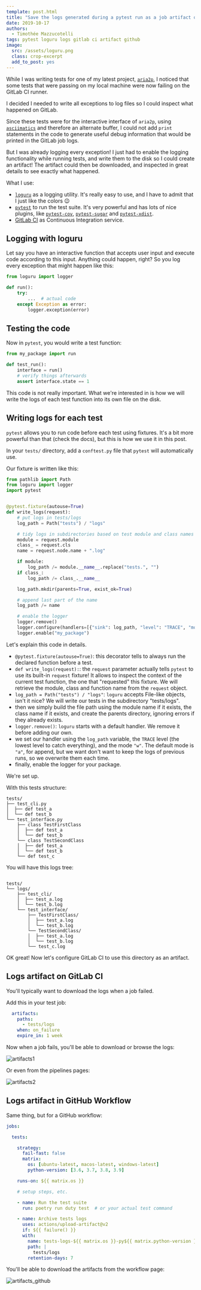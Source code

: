 ```yaml
---
template: post.html
title: "Save the logs generated during a pytest run as a job artifact on GitLab/GitHub CI"
date: 2019-10-17
authors:
  - Timothée Mazzucotelli
tags: pytest loguru logs gitlab ci artifact github
image:
  src: /assets/loguru.png
  class: crop-excerpt
  add_to_post: yes
---
```


While I was writing tests for one of my latest project,
[`aria2p`](https://github.com/pawamoy/aria2p),
I noticed that some tests that were passing on my local machine
were now failing on the GitLab CI runner.

I decided I needed to write all exceptions to log files so
I could inspect what happened on GitLab.

<!--more-->

Since these tests were for the interactive interface of `aria2p`,
using [`asciimatics`](https://github.com/peterbrittain/asciimatics)
and therefore an alternate buffer,
I could not add `print` statements in the code to generate useful
debug information that would be printed in the GitLab
job logs.

But I was already logging every exception!
I just had to enable the logging functionality while running tests,
and write them to the disk so I could create an artifact!
The artifact could then be downloaded,
and inspected in great details to see exactly what happened.

What I use:

- [`loguru`](https://github.com/Delgan/loguru) as a logging
  utility. It's really easy to use, and I have to admit
  that I just like the colors :wink:
- [`pytest`](https://github.com/pytest-dev/pytest/) to run the test suite.
  It's very powerful and has lots of nice plugins, like
  [`pytest-cov`](https://github.com/pytest-dev/pytest-cov),
  [`pytest-sugar`](http://pivotfinland.com/pytest-sugar/) and
  [`pytest-xdist`](https://github.com/pytest-dev/pytest-xdist).
- [GitLab CI](https://docs.gitlab.com/ee/ci/) as Continuous Integration service.

## Logging with loguru

Let say you have an interactive function that accepts user input
and execute code according to this input. Anything could happen,
right? So you log every exception that might happen like this:

```python
from loguru import logger

def run():
    try:
        ...  # actual code
    except Exception as error:
        logger.exception(error)
```

## Testing the code

Now in `pytest`, you would write a test function:

```python
from my_package import run

def test_run():
    interface = run()
    # verify things afterwards
    assert interface.state == 1
```

This code is not really important.
What we're interested in is how we will write the logs
of each test function into its own file on the disk.

## Writing logs for each test

`pytest` allows you to run code before each test using
fixtures. It's a bit more powerful than that (check the docs),
but this is how we use it in this post.

In your `tests/` directory, add a `conftest.py` file that `pytest`
will automatically use.

Our fixture is written like this:

```python
from pathlib import Path
from loguru import logger
import pytest


@pytest.fixture(autouse=True)
def write_logs(request):
    # put logs in tests/logs
    log_path = Path("tests") / "logs"

    # tidy logs in subdirectories based on test module and class names
    module = request.module
    class_ = request.cls
    name = request.node.name + ".log"

    if module:
        log_path /= module.__name__.replace("tests.", "")
    if class_:
        log_path /= class_.__name__

    log_path.mkdir(parents=True, exist_ok=True)

    # append last part of the name
    log_path /= name

    # enable the logger
    logger.remove()
    logger.configure(handlers=[{"sink": log_path, "level": "TRACE", "mode": "w"}])
    logger.enable("my_package")
```

Let's explain this code in details.

- `@pytest.fixture(autouse=True)`: this decorator tells to always run
  the declared function before a test.
- `def write_logs(request):`: the `request` parameter actually tells
  `pytest` to use its built-in `request` fixture!
  It allows to inspect the context of the current test function,
  the one that "requested" this fixture. We will retrieve the module,
  class and function name from the `request` object.
- `log_path = Path("tests") / "logs"`: `loguru` accepts File-like objects,
  isn't it nice? We will write our tests in the subdirectory "tests/logs".
- then we simply build the file path using the module name if it exists,
  the class name if it exists, and create the parents directory, ignoring
  errors if they already exists.
- `logger.remove()`: `loguru` starts with a default handler. We remove it
  before adding our own.
- we set our handler using the `log_path` variable, the `TRACE` level
  (the lowest level to catch everything), and the mode `"w"`.
  The default mode is `"a"`, for append, but we want don't want to keep
  the logs of previous runs, so we overwrite them each time.
- finally, enable the logger for your package.

We're set up.

With this tests structure:

```
tests/
├── test_cli.py
│  ├── def test_a
│  └── def test_b
└── test_interface.py
    ├── class TestFirstClass
    │  ├── def test_a
    │  └── def test_b
    └── class TestSecondClass
    │  ├── def test_a
    │  └── def test_b
    └── def test_c
```

You will have this logs tree:

```

tests/
└── logs/
    ├── test_cli/
    │  ├── test_a.log
    │  └── test_b.log
    └── test_interface/
        ├── TestFirstClass/
        │  ├── test_a.log
        │  └── test_b.log
        └── TestSecondClass/
        │  ├── test_a.log
        │  └── test_b.log
        └── test_c.log
```

OK great! Now let's configure GitLab CI to use this directory
as an artifact.

## Logs artifact on GitLab CI

You'll typically want to download the logs when a job failed.

Add this in your test job:

```yaml
  artifacts:
    paths:
      - tests/logs
    when: on_failure
    expire_in: 1 week
```

Now when a job fails, you'll be able to download or browse the logs:

![artifacts1](../assets/gitlab_artifacts1.png)

Or even from the pipelines pages:

![artifacts2](../assets/gitlab_artifacts2.png)

## Logs artifact in GitHub Workflow

Same thing, but for a GitHub workflow:

```yaml
jobs:

  tests:

    strategy:
      fail-fast: false
      matrix:
        os: [ubuntu-latest, macos-latest, windows-latest]
        python-version: [3.6, 3.7, 3.8, 3.9]

    runs-on: ${{ matrix.os }}

    # setup steps, etc.

    - name: Run the test suite
      run: poetry run duty test  # or your actual test command

    - name: Archive tests logs
      uses: actions/upload-artifact@v2
      if: ${{ failure() }}
      with:
        name: tests-logs-${{ matrix.os }}-py${{ matrix.python-version }}
        path: |
          tests/logs
        retention-days: 7
```

You'll be able to download the artifacts from the workflow page:

![artifacts_github](../assets/github_artifacts.png)
